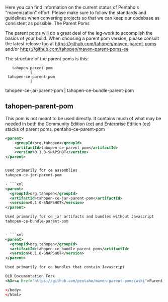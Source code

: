 <html>
<body>


Here you can find information on the current status of Pentaho's "mavenization" effort. Please make sure to follow the standards and guidelines when converting projects so that we can keep our codebase as consistent as possible.
The Parent Poms

The parent poms will do a great deal of the leg-work to accomplish the basics of your build. When choosing a parent pom version, please consult the latest release tag at https://github.com/tahopen/maven-parent-poms and/or https://github.com/tahopen/maven-parent-poms-ee

The structure of the parent poms is this:

       tahopen-parent-pom
               |
     tahopen-ce-parent-pom
               |
   tahopen-ce-jar-parent-pom
               |
  tahopen-ce-bundle-parent-pom


## tahopen-parent-pom

This pom is not meant to be used directly. It contains much of what may be needed in both the Community Edition (ce) and Enterprise Edition (ee) stacks of parent poms.
pentaho-ce-parent-pom

``` xml
<parent>
	<groupId>org.tahopen</groupId>
	<artifactId>tahopen-ce-parent-pom</artifactId>
	<version>0.1.0-SNAPSHOT</version>
</parent>


Used primarily for ce assemblies
tahopen-ce-jar-parent-pom

- ```xml
<parent>
  <groupId>org.tahopen</groupId>
  <artifactId>tahopen-ce-jar-parent-pom</artifactId>
  <version>0.1.0-SNAPSHOT</version>
</parent>

Used primarily for ce jar artifacts and bundles without Javascript
tahopen-ce-bundle-parent-pom


- ```xml
<parent>
  <groupId>org.tahopen</groupId>
  <artifactId>tahopen-ce-bundle-parent-pom</artifactId>
  <version>0.1.0-SNAPSHOT</version>
</parent>

Used primarily for ce bundles that contain Javascript

OLD Documentation Fork
<h3><a href="https://github.com/pentaho/maven-parent-poms/wiki">Parent Pom Plugin Wiki</a> documentation</h3>

</body>
</html>
